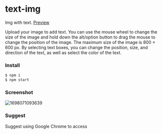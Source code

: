 # text-img

Img with text. [Preview](https://sansui-d.github.io/text-img/) 

Upload your image to add text. You can use the mouse wheel to change the size of the image and hold down the alt/option button to drag the mouse to change the position of the image. The maximum size of the image is 800 × 600 px. By selecting text boxes, you can change the position, size, and direction of the text, as well as select the color of the text.

### Install
```sh
$ npm i 
$ npm start
```
### Screenshot
![1698071093639](https://github.com/sansui-d/text-img/assets/71920152/188c75e0-1cba-4d5c-8cbe-c008fb2b5dbd)
### Suggest
Suggest using Google Chrome to access
